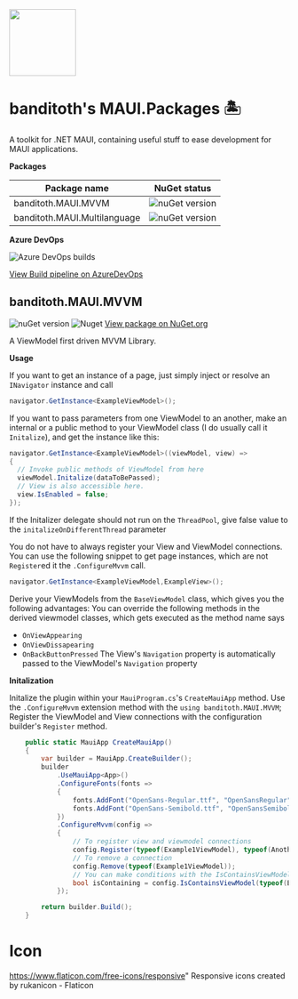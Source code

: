 <img src="https://raw.githubusercontent.com/banditoth/MAUI.Packages/main/icon.png" width="120" height="120"/>

# banditoth's MAUI.Packages 🏝

A toolkit for .NET MAUI, containing useful stuff to ease development for MAUI applications.

**Packages**

| Package name | NuGet status |
| --- | --- |
| banditoth.MAUI.MVVM | ![nuGet version](https://img.shields.io/nuget/vpre/banditoth.MAUI.MVVM) |
| banditoth.MAUI.Multilanguage | ![nuGet version](https://img.shields.io/nuget/vpre/banditoth.MAUI.Multilanguage) |

**Azure DevOps**

![Azure DevOps builds](https://img.shields.io/azure-devops/build/bitfoxhungary/MAUI.Packages/5?label=Build%20status)

[View Build pipeline on AzureDevOps](https://dev.azure.com/bitfoxhungary/MAUI.Packages/_build)

## banditoth.MAUI.MVVM
![nuGet version](https://img.shields.io/nuget/vpre/banditoth.MAUI.MVVM)
![Nuget](https://img.shields.io/nuget/dt/banditoth.MAUI.MVVM)
[View package on NuGet.org](https://www.nuget.org/packages/banditoth.MAUI.MVVM/)

A ViewModel first driven MVVM Library.

**Usage**

If you want to get an instance of a page, just simply inject or resolve an ```INavigator``` instance and call

```cs
navigator.GetInstance<ExampleViewModel>();
```

If you want to pass parameters from one ViewModel to an another, make an internal or a public method to your ViewModel class (I do usually call it ```Initalize```), and get the instance like this:

```cs
navigator.GetInstance<ExampleViewModel>((viewModel, view) =>
{
  // Invoke public methods of ViewModel from here 
  viewModel.Initalize(dataToBePassed);
  // View is also accessible here.
  view.IsEnabled = false;
});
```

If the Initalizer delegate should not run on the ```ThreadPool```, give false value to the ```initalizeOnDifferentThread``` parameter

You do not have to always register your View and ViewModel connections. You can use the following snippet to get page instances, which are not ```Register```ed it the ```.ConfigureMvvm``` call.

```cs
navigator.GetInstance<ExampleViewModel,ExampleView>();
```

Derive your ViewModels from the ```BaseViewModel``` class, which gives you the following advantages:
You can override the following methods in the derived viewmodel classes, which gets executed as the method name says
- ```OnViewAppearing```
- ```OnViewDissapearing```
- ```OnBackButtonPressed```
The View's ```Navigation``` property is automatically passed to the ViewModel's ```Navigation``` property

**Initalization**

Initalize the plugin within your ```MauiProgram.cs```'s ```CreateMauiApp``` method.
Use the ```.ConfigureMvvm``` extension method with the ```using banditoth.MAUI.MVVM```;
Register the ViewModel and View connections with the configuration builder's ```Register``` method.

```cs
	public static MauiApp CreateMauiApp()
	{
		var builder = MauiApp.CreateBuilder();
		builder
			.UseMauiApp<App>()
			.ConfigureFonts(fonts =>
			{
				fonts.AddFont("OpenSans-Regular.ttf", "OpenSansRegular");
				fonts.AddFont("OpenSans-Semibold.ttf", "OpenSansSemibold");
			})
			.ConfigureMvvm(config =>
            {
				// To register view and viewmodel connections
				config.Register(typeof(Example1ViewModel), typeof(AnotherPage));
				// To remove a connection
				config.Remove(typeof(Example1ViewModel));
				// You can make conditions with the IsContainsViewModel method
				bool isContaining = config.IsContainsViewModel(typeof(Example2ViewModel));
            });

		return builder.Build();
	}
```

# Icon

https://www.flaticon.com/free-icons/responsive"
Responsive icons created by rukanicon - Flaticon
